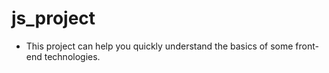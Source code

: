 # js_project

* This project can help you quickly understand the basics of some front-end technologies.
